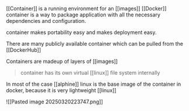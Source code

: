 [[Container]] is a running environment for an [[images]]
[[Docker]] container is a way to package application with all the necessary dependencies and configuration.

container makes portability easy and makes deployment easy.

There are many publicly available container which can be pulled from the [[DockerHub]]

Containers are madeup of layers of [[images]]

> container has its own virtual [[linux]] file system internally 

In most of the case [[alphine]] linux is the base image of the container in docker, because it is very lightweight [[linux]]

![[Pasted image 20250320223747.png]]